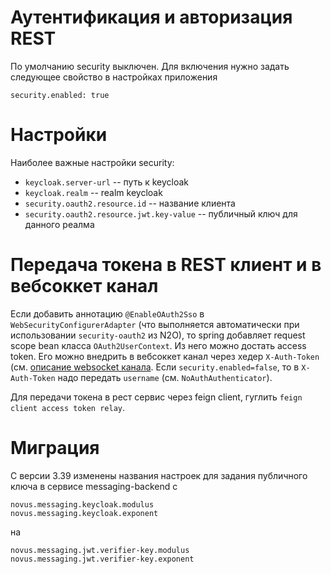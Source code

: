Аутентификация и авторизация REST
=================================

По умолчанию security выключен. Для включения нужно задать следующее
свойство в настройках приложения

```
security.enabled: true
```

# Настройки

Наиболее важные настройки security:

- `keycloak.server-url` -- путь к keycloak
- `keycloak.realm` -- realm keycloak
- `security.oauth2.resource.id` -- название клиента
- `security.oauth2.resource.jwt.key-value` -- публичный ключ для данного реалма

# Передача токена в REST клиент и в вебсоккет канал

Если добавить аннотацию `@EnableOAuth2Sso` в `WebSecurityConfigurerAdapter`
(что выполняется автоматически при использовании `security-oauth2` из N2O), то spring
добавляет request scope bean класса `OAuth2UserContext`. Из него можно достать access token.
Его можно внедрить в вебсоккет канал через хедер `X-Auth-Token` (см. [описание websocket канала](Websocket.md).
Если `security.enabled=false`, то в `X-Auth-Token` надо передать `username` (см. `NoAuthAuthenticator`).

Для передачи токена в рест сервис через feign client, гуглить `feign client access token relay`.

# Миграция

С версии 3.39 изменены названия настроек для задания публичного ключа в сервисе messaging-backend c

```
novus.messaging.keycloak.modulus
novus.messaging.keycloak.exponent
```

на

```
novus.messaging.jwt.verifier-key.modulus
novus.messaging.jwt.verifier-key.exponent
```
